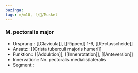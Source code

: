 ```yaml
---
bazinga: 
tags: m/m10, f/🦴/Muskel
---
```

### M. pectoralis major
- Ursprung:: [[Clavicula]], [[Rippen]] 1-6, [[Rectusscheide]]
- Ansatz:: [[Crista tuberculi majoris humeri]]
- Funktion:: [[Adduktion]], [[Innenrotation]], [[Anteversion]]
- Innervation:: Nn. pectoralis medialis/lateralis
- Segment:: 